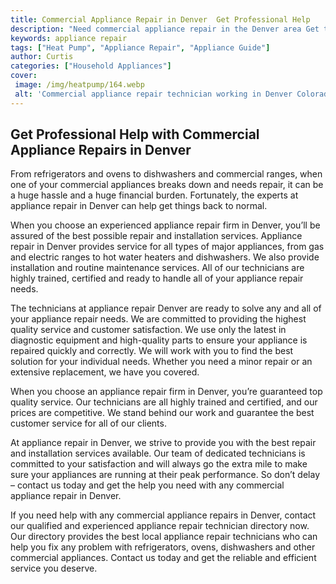 ```yaml
---
title: Commercial Appliance Repair in Denver  Get Professional Help
description: "Need commercial appliance repair in the Denver area Get the help you need from skilled professionals Learn about the services available and the common problems we can fix"
keywords: appliance repair
tags: ["Heat Pump", "Appliance Repair", "Appliance Guide"]
author: Curtis
categories: ["Household Appliances"]
cover: 
 image: /img/heatpump/164.webp
 alt: 'Commercial appliance repair technician working in Denver Colorado'
---
```

## Get Professional Help with Commercial Appliance Repairs in Denver
From refrigerators and ovens to dishwashers and commercial ranges, when one of your commercial appliances breaks down and needs repair, it can be a huge hassle and a huge financial burden. Fortunately, the experts at appliance repair in Denver can help get things back to normal.

When you choose an experienced appliance repair firm in Denver, you’ll be assured of the best possible repair and installation services. Appliance repair in Denver provides service for all types of major appliances, from gas and electric ranges to hot water heaters and dishwashers. We also provide installation and routine maintenance services. All of our technicians are highly trained, certified and ready to handle all of your appliance repair needs.

The technicians at appliance repair Denver are ready to solve any and all of your appliance repair needs. We are committed to providing the highest quality service and customer satisfaction. We use only the latest in diagnostic equipment and high-quality parts to ensure your appliance is repaired quickly and correctly. We will work with you to find the best solution for your individual needs. Whether you need a minor repair or an extensive replacement, we have you covered.

When you choose an appliance repair firm in Denver, you’re guaranteed top quality service. Our technicians are all highly trained and certified, and our prices are competitive. We stand behind our work and guarantee the best customer service for all of our clients.

At appliance repair in Denver, we strive to provide you with the best repair and installation services available. Our team of dedicated technicians is committed to your satisfaction and will always go the extra mile to make sure your appliances are running at their peak performance. So don’t delay – contact us today and get the help you need with any commercial appliance repair in Denver.

If you need help with any commercial appliance repairs in Denver, contact our qualified and experienced appliance repair technician directory now. Our directory provides the best local appliance repair technicians who can help you fix any problem with refrigerators, ovens, dishwashers and other commercial appliances. Contact us today and get the reliable and efficient service you deserve.
